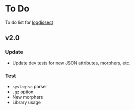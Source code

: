 # To Do
To do list for [logdissect](https://github.com/dogoncouch/logdissect)

## v2.0

### Update
- Update dev tests for new JSON attributes, morphers, etc.

### Test
- `syslogiso` parser
- `.gz` option
- New morphers
- Library usage

